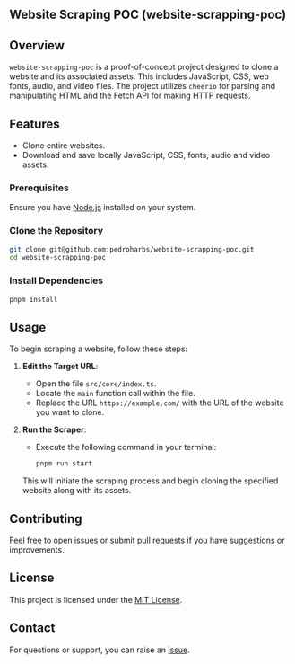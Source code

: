 
## Website Scraping POC (website-scrapping-poc)

## Overview

`website-scrapping-poc` is a proof-of-concept project designed to clone a website and its associated assets. This includes JavaScript, CSS, web fonts, audio, and video files. The project utilizes `cheerio` for parsing and manipulating HTML and the Fetch API for making HTTP requests.

## Features

- Clone entire websites.
- Download and save locally JavaScript, CSS, fonts, audio and video assets.

### Prerequisites

Ensure you have [Node.js](https://nodejs.org/) installed on your system.

### Clone the Repository

```sh
git clone git@github.com:pedroharbs/website-scrapping-poc.git
cd website-scrapping-poc
```

### Install Dependencies

```sh
pnpm install
```

## Usage

To begin scraping a website, follow these steps:

1. **Edit the Target URL**:
   - Open the file `src/core/index.ts`.
   - Locate the `main` function call within the file.
   - Replace the URL `https://example.com/` with the URL of the website you want to clone.

2. **Run the Scraper**:
   - Execute the following command in your terminal:

     ```sh
     pnpm run start
     ```

   This will initiate the scraping process and begin cloning the specified website along with its assets.

## Contributing

Feel free to open issues or submit pull requests if you have suggestions or improvements.

## License

This project is licensed under the [MIT License](LICENSE).

## Contact

For questions or support, you can raise an [issue](/issues).